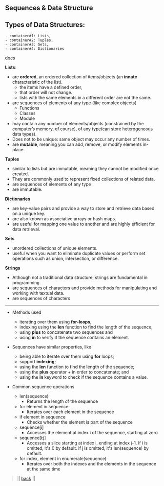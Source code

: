 ## Sequences & Data Structure

## Types of Data Structures: 
    - container#1: Lists, 
    - container#2: Tuples, 
    - container#3: Sets, 
    - container#4: Dictionaries

[docs](https://docs.python.org/3/tutorial/datastructures.html)

**Lists**: 
- are **ordered**, an ordered collection of items/objects (an **innate** characteristic of the list).
    - the items have a defined order, 
    - that order will not change.
    - lists with the same elements in a different order are not the same.
- are sequences of elements of any type (like complex objects)
    - Functions
    - Classes
    - Module
- may contain any number of elements/objects (constrained by the computer’s memory, of course), of any type(can store heterogeneous data types). 
- Does not to be unique: same object may occur any number of times.
- are **mutable**, meaning you can add, remove, or modify elements in-place.

**Tuples**
- similar to lists but are immutable, meaning they cannot be modified once created. 
- They are commonly used to represent fixed collections of related data.
- are sequences of elements of any type 
- are immutable.
	
**Dictionaries**
- are key-value pairs and provide a way to store and retrieve data based on a unique key. 
- are also known as associative arrays or hash maps.
- are useful for mapping one value to another and are highly efficient for data retrieval.

**Sets**
- unordered collections of unique elements. 
- useful when you want to eliminate duplicate values or perform set operations such as union, intersection, or difference.

**Strings**
- Although not a traditional data structure, strings are fundamental in programming. 
- are sequences of characters and provide methods for manipulating and working with textual data.
- are sequences of characters 


***

	
- Methods used
    - iterating over them using **for-loops**, 
    - indexing using the **len** function to find the length of the sequence, 
    - using **plus** to concatenate two sequences and 
    - using **in** to verify if the sequence contains an element. 

- Sequences have similar properties, like 
    * being able to iterate over them using **for** loops; 
    * support **indexing**; 
    * using the **len** function to find the length of the sequence; 
    * using the **plus** operator + in order to concatenate; and 
    * using the **in** keyword to check if the sequence contains a value.

- Common sequence operations
    * len(sequence) 
    	* Returns the length of the sequence
    * for element in sequence 
    	* Iterates over each element in the sequence
    * if element in sequence 
    	* Checks whether the element is part of the sequence
    * sequence[i] 
    	* Accesses the element at index i of the sequence, starting at zero
    * sequence[i:j] 
    	* Accesses a slice starting at index i, ending at index j-1. If i is omitted, it's 0 by default. If j is omitted, it's len(sequence) by default.
    * for index, element in enumerate(sequence) 
    	* Iterates over both the indexes and the elements in the sequence at the same time

> || [back](../) || 
